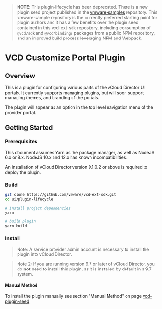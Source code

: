 > **NOTE**: This plugin-lifecycle has been deprecated. There is a new plugin seed project published in the [vmware-samples](https://github.com/vmware-samples/vcd-ext-samples/tree/customize-portal) repository. This vmware-sample repository is the currently preferred starting point for plugin authors and it has a few benefits over the plugin seed contained in this vcd-ext-sdk repository, including consumption of `@vcd/sdk` and `@vcd/bindings` packages from a public NPM repository, and an improved build process leveraging NPM and Webpack.


# VCD Customize Portal Plugin

## Overview
This is a plugin for configuring various parts of the vCloud Director UI portals. It currently supports managing plugins, but will soon support managing themes, and branding of the portals.

The plugin will appear as an option in the top level navigation menu of the provider portal.

## Getting Started
### Prerequisites ###
This document assumes Yarn as the package manager, as well as NodeJS 6.x or 8.x. NodeJS 10.x and 12.x has known incompatibilities.

An installation of vCloud Director version 9.1.0.2 or above is required to deploy the plugin.

### Build
```bash
git clone https://github.com/vmware/vcd-ext-sdk.git
cd ui/plugin-lifecycle

# install project dependencies
yarn

# build plugin
yarn build
```

### Install
> Note: A service provider admin account is necessary to install the plugin into vCloud Director.

> Note 2: If you are running version 9.7 or later of vCloud Director, you do **not** need to install this plugin, as it is installed by default in a 9.7 system.

#### Manual Method ####
To install the plugin manually see section "Manual Method" on page [vcd-plugin-seed](https://github.com/vmware-samples/vcd-ext-samples/tree/plugin-seed-9.1)

